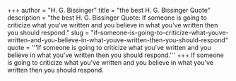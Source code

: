 +++
author = "H. G. Bissinger"
title = "the best H. G. Bissinger Quote"
description = "the best H. G. Bissinger Quote: If someone is going to criticize what you've written and you believe in what you've written then you should respond."
slug = "if-someone-is-going-to-criticize-what-youve-written-and-you-believe-in-what-youve-written-then-you-should-respond"
quote = '''If someone is going to criticize what you've written and you believe in what you've written then you should respond.'''
+++
If someone is going to criticize what you've written and you believe in what you've written then you should respond.
